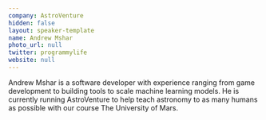 ```yaml
---
company: AstroVenture
hidden: false
layout: speaker-template
name: Andrew Mshar
photo_url: null
twitter: programmylife
website: null
---
```


Andrew Mshar is a software developer with experience ranging from game development to building tools to scale machine learning models. He is currently running AstroVenture to help teach astronomy to as many humans as possible with our course The University of Mars.
